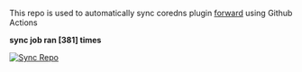 This repo is used to automatically sync coredns plugin [forward](https://github.com/QZLin/forward) using Github Actions

**sync job ran [381] times**

[![Sync Repo](https://github.com/QZLin/coredns-extract/actions/workflows/sync.yaml/badge.svg)](https://github.com/QZLin/coredns-extract/actions/workflows/sync.yaml)
